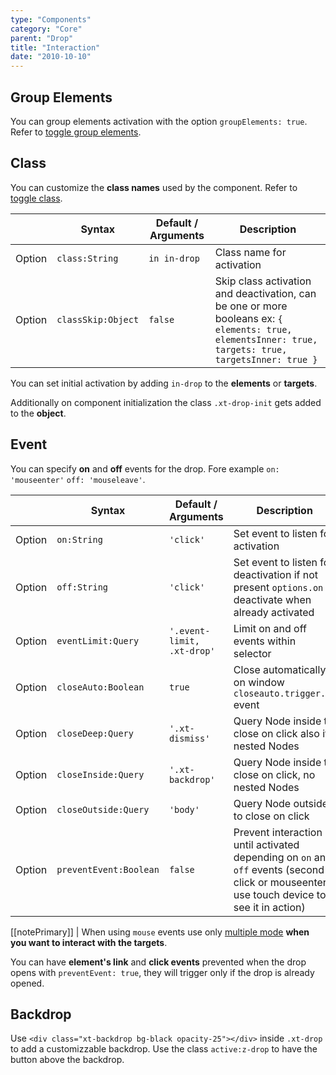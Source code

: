```yaml
---
type: "Components"
category: "Core"
parent: "Drop"
title: "Interaction"
date: "2010-10-10"
---
```


## Group Elements

You can group elements activation with the option `groupElements: true`. Refer to [toggle group elements](/components/core/toggle/interaction#group-elements).


## Class

You can customize the **class names** used by the component. Refer to [toggle class](/components/core/toggle/interaction#class).

<div class="xt-overflow-sub overflow-y-hidden overflow-x-scroll my-4 xt-my-auto w-full">

|                         | Syntax                                    | Default / Arguments                       | Description                   |
| ----------------------- | ----------------------------------------- | ----------------------------- | ----------------------------- |
| Option                  | `class:String`                          | `in in-drop`        | Class name for activation            |
| Option                  | `classSkip:Object`                          | `false`        | Skip class activation and deactivation, can be one or more booleans ex: `{ elements: true, elementsInner: true, targets: true, targetsInner: true }`            |

</div>

You can set initial activation by adding `in-drop` to the **elements** or **targets**.

Additionally on component initialization the class `.xt-drop-init` gets added to the **object**.

## Event

You can specify **on** and **off** events for the drop. Fore example `on: 'mouseenter'` `off: 'mouseleave'`.

<div class="xt-overflow-sub overflow-y-hidden overflow-x-scroll my-4 xt-my-auto w-full">

|                         | Syntax                                    | Default / Arguments                       | Description                   |
| ----------------------- | ----------------------------------------- | ----------------------------- | ----------------------------- |
| Option                  | `on:String`                              | `'click'`                     | Set event to listen for activation           |
| Option                  | `off:String`                             | `'click'`                       | Set event to listen for deactivation if not present `options.on` deactivate when already activated          |
| Option                  | `eventLimit:Query`                          | `'.event-limit, .xt-drop'`        | Limit on and off events within selector            |
| Option                  | `closeAuto:Boolean`                          | `true`        | Close automatically on window `closeauto.trigger.xt` event            |
| Option                  | `closeDeep:Query`                          | `'.xt-dismiss'`        | Query Node inside to close on click also if nested Nodes            |
| Option                  | `closeInside:Query`                          | `'.xt-backdrop'`        | Query Node inside to close on click, no nested Nodes            |
| Option                  | `closeOutside:Query`                          | `'body'`        | Query Node outside to close on click            |
| Option                  | `preventEvent:Boolean`                          | `false`        | Prevent interaction until activated depending on `on` and `off` events (second click or mouseenter, use touch device to see it in action)            |

</div>

[[notePrimary]]
| When using `mouse` events use only [multiple mode](/components/core/drop#usage-multiple) **when you want to interact with the targets**.

<demo>
  <demoinline src="vanilla/components/core/drop/event">
  </demoinline>
</demo>

You can have **element's link** and **click events** prevented when the drop opens with `preventEvent: true`, they will trigger only if the drop is already opened.

<demo>
  <demoinline src="vanilla/components/core/drop/prevent-event">
  </demoinline>
  <demoinline src="vanilla/components/core/drop/prevent-event-hover">
  </demoinline>
</demo>

## Backdrop

Use `<div class="xt-backdrop bg-black opacity-25"></div>` inside `.xt-drop` to add a customizzable backdrop. Use the class `active:z-drop` to have the button above the backdrop.

<demo>
  <demoinline src="vanilla/components/core/drop/backdrop">
  </demoinline>
</demo>
